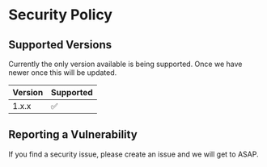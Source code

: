 # Security Policy

## Supported Versions

Currently the only version available is being supported. Once we have newer once this will be updated.

| Version | Supported          |
| ------- | ------------------ |
| 1.x.x   | :white_check_mark: |

## Reporting a Vulnerability

If you find a security issue, please create an issue and we will get to ASAP.
